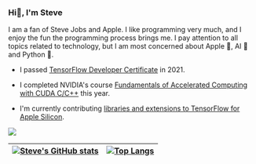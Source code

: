 ### Hi👋, I'm Steve

I am a fan of Steve Jobs and Apple. I like programming very much, and I enjoy the fun the programming process brings me. I pay attention to all topics related to technology, but I am most concerned about Apple , AI 🤖️ and Python 🐍. 

* I passed [TensorFlow Developer Certificate](https://api.accredible.com/v1/frontend/credential_website_embed_image/certificate/42400128) in 2021.

* I completed NVIDIA's course [Fundamentals of Accelerated Computing with CUDA C/C++](https://courses.nvidia.com/certificates/956010348a81463a922c9432c5024646/) this year. 
* I'm currently contributing [libraries and extensions to TensorFlow for Apple Silicon](https://github.com/sun1638650145/Libraries-and-Extensions-for-TensorFlow-for-Apple-Silicon).

<img align="center" src="https://api.accredible.com/v1/frontend/credential_website_embed_image/badge/42400128" />

|[![Steve's GitHub stats](https://github-readme-stats.vercel.app/api?username=sun1638650145&count_private=true&show_icons=true)](https://github.com/sun1638650145/sun1638650145)|[![Top Langs](https://github-readme-stats.vercel.app/api/top-langs/?username=sun1638650145&layout=compact)](https://github.com/sun1638650145/sun1638650145)|
|----------|----------|
